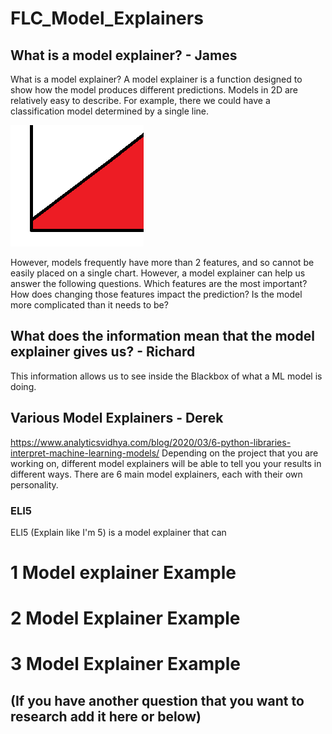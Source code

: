 # FLC_Model_Explainers








## What is a model explainer? - James

What is a model explainer?
A model explainer is a function designed to show how the model produces different predictions.
Models in 2D are relatively easy to describe. For example, there we could have a classification model determined by a single line.

![](2DModel.png)

However, models frequently have more than 2 features, and so cannot be easily placed on a single chart. However, a model explainer can help us answer the following questions.
Which features are the most important?
How does changing those features impact the prediction?
Is the model more complicated than it needs to be?



## What does the information mean that the model explainer gives us? - Richard

This information allows us to see inside the Blackbox of what a ML model is doing.





## Various Model Explainers - Derek

https://www.analyticsvidhya.com/blog/2020/03/6-python-libraries-interpret-machine-learning-models/
Depending on the project that you are working on, different model explainers will be able to tell you your results in different ways. There are 6 main model explainers, each with their own personality.

### ELI5
ELI5 (Explain like I'm 5) is a model explainer that can 




# 1 Model explainer Example



# 2 Model Explainer Example




# 3 Model Explainer Example




## (If you have another question that you want to research add it here or below)



